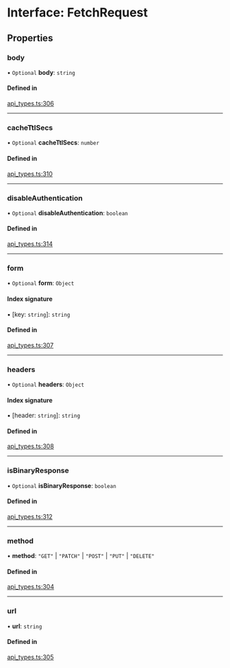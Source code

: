 # Interface: FetchRequest

## Properties

### body

• `Optional` **body**: `string`

#### Defined in

[api_types.ts:306](https://github.com/coda/packs-sdk/blob/main/api_types.ts#L306)

___

### cacheTtlSecs

• `Optional` **cacheTtlSecs**: `number`

#### Defined in

[api_types.ts:310](https://github.com/coda/packs-sdk/blob/main/api_types.ts#L310)

___

### disableAuthentication

• `Optional` **disableAuthentication**: `boolean`

#### Defined in

[api_types.ts:314](https://github.com/coda/packs-sdk/blob/main/api_types.ts#L314)

___

### form

• `Optional` **form**: `Object`

#### Index signature

▪ [key: `string`]: `string`

#### Defined in

[api_types.ts:307](https://github.com/coda/packs-sdk/blob/main/api_types.ts#L307)

___

### headers

• `Optional` **headers**: `Object`

#### Index signature

▪ [header: `string`]: `string`

#### Defined in

[api_types.ts:308](https://github.com/coda/packs-sdk/blob/main/api_types.ts#L308)

___

### isBinaryResponse

• `Optional` **isBinaryResponse**: `boolean`

#### Defined in

[api_types.ts:312](https://github.com/coda/packs-sdk/blob/main/api_types.ts#L312)

___

### method

• **method**: ``"GET"`` \| ``"PATCH"`` \| ``"POST"`` \| ``"PUT"`` \| ``"DELETE"``

#### Defined in

[api_types.ts:304](https://github.com/coda/packs-sdk/blob/main/api_types.ts#L304)

___

### url

• **url**: `string`

#### Defined in

[api_types.ts:305](https://github.com/coda/packs-sdk/blob/main/api_types.ts#L305)
